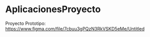 # AplicacionesProyecto
Proyecto
Prototipo:
https://www.figma.com/file/7cbuu3gPQzN3RkVSKD5eMe/Untitled
